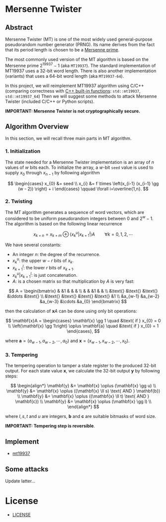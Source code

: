 # Mersenne Twister


## Abstract

Mersenne Twister (MT) is one of the most widely used general-purpose pseudorandom number generator (PRNG). Its name derives from the fact that its period length is chosen to be a [Mersenne prime](https://en.wikipedia.org/wiki/Mersenne_prime).

The most commonly used version of the MT algorithm is based on the Mersenne prime $2^{19937} - 1$ (aka `MT19937`). The standard implementation of MT19937 uses a $32$-bit word length. There is also another implementation (variants) that uses a $64$-bit word length (aka `MT19937-64`).

In this project, we will reimplement MT19937 algorithm using C/C++ (comparing correctness with [C++ built-in functions](https://cplusplus.com/reference/random/): `std::mt19937`, `std::mt19937_64`) Then we will suggest some methods to attack Mersenne Twister (included C/C++ or Python scripts).

**IMPORTANT: Mersenne Twister is not cryptographically secure.**

## Algorithm Overview

In this section, we will recall three main parts in MT algorithm.

### 1. Initialization

The state needed for a Mersenne Twister implementation is an array of $n$ values of $w$ bits each. To initialize the array, a $w$-bit `seed` value is used to supply $x_{0}$ through $x_{n-1}$ by following algorithm

$$
\begin{cases}
    x_{0} &= seed \\
    x_{i} &= f \times \left(x_{i-1} (x_{i-1} \gg (w - 2)) \right) + i
\end{cases} \qquad \forall i=\overline{1,n}.
$$

### 2. Twisting

The MT algorithm generates a sequence of word vectors, which are        considered to be uniform pseudorandom integers between $0$ and $2^{w} - 1$. The algorithm is based on the following linear recurrence

$$
x_{k+n} = x_{k+m} \oplus \left(x_{k}^{u} \vert x_{k+1}^{l}\right)A \qquad \forall k=0,1,2,\cdots
$$

We have several constants:

- An integer $n$: the degree of the recurrence.
- $x_{k}^{u}$: the upper $w - r$ bits of $x_{k}$.
- $x_{k+1}^{l}$: the lower $r$ bits of $x_{k+1}$.
- $x_{k}^{u} \vert x_{k+1}^{l}$: is just concatenation.
- $A$: is a chosen matrix so that multiplication by $A$ is very fast:

$$
A = 
\begin{bmatrix}
    & &1 & & & \\
    & & &1 & & \\
    &\text{} &\text{} &\text{} &\ddots &\text{} \\
    &\text{} &\text{} &\text{} &\text{} &1 \\
    &a_{w-1} &a_{w-2} &a_{w-3} &\cdots &a_{0} 
\end{bmatrix}
$$

then the calculation of $\mathbf{x}A$ can be done using only bit operations:

$$
\mathbf{x}A = 
\begin{cases}
    \mathbf{x} \gg 1 \quad &\text{ if } x_{0} = 0 \\
    \left(\mathbf{x} \gg 1\right) \oplus \mathbf{a} \quad &\text{ if } x_{0} = 1 
\end{cases},
$$

where $\mathbf{a} = \left(a_{w-1}, a_{w-2}, \cdots, a_{0}\right)$ and $\mathbf{x} = \left(x_{w-1}, x_{w-2}, \cdots, x_{0}\right)$.

### 3. Tempering

The tempering operation to tamper a state register to the produced $32$-bit output. For each state value $\mathbf{x}$, we calculate the $32$-bit output $\mathbf{y}$ by following steps:

$$
\begin{align*}
    \mathbf{y} &= \mathbf{x} \oplus (\mathbf{x} \gg u) \\
    \mathbf{y} &= \mathbf{x} \oplus ((\mathbf{x} \ll s) \text{ AND } \mathbf{b}) \\
    \mathbf{y} &= \mathbf{x} \oplus ((\mathbf{x} \ll t) \text{ AND } \mathbf{c}) \\
    \mathbf{y} &= \mathbf{x} \oplus (\mathbf{x} \gg l) \\
\end{align*}
$$

where $l, s, t$ and $u$ are integers, $\mathbf{b}$ and $\mathbf{c}$ are suitable bitmasks of word size.

**IMPORTANT:  Tempering step is reversible**.

## Implement

- [mt19937](/src/mt19937.cpp)

## Some attacks

Update latter...

# License

- [LICENSE](/LICENSE)